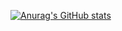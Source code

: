 [![Anurag's GitHub stats](https://github-readme-stats.vercel.app/api?username=AlexeyKazinich&count_private=true&how_icons=true&theme=dark)](https://github.com/anuraghazra/github-readme-stats)